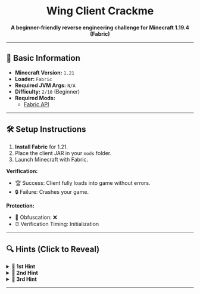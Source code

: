 <h1 align="center">Wing Client Crackme</h1>

<p align="center">
  <strong>A beginner-friendly reverse engineering challenge for Minecraft 1.19.4 (Fabric)</strong>
</p>

---

## 📌 Basic Information  
- **Minecraft Version:** `1.21`  
- **Loader:** `Fabric`  
- **Required JVM Args:** `N/A`   
- **Difficulty:** `2/10` (Beginner)  
- **Required Mods:**  
  - [Fabric API](https://modrinth.com/mod/fabric-api/versions?g=1.21)  

---

## 🛠️ Setup Instructions  
1. **Install Fabric** for 1.21.  
2. Place the client JAR in your `mods` folder.  
3. Launch Minecraft with Fabric.

**Verification:**  
- 🏆 Success: Client fully loads into game without errors.  
- 🔒 Failure: Crashes your game.  

**Protection:**  
- 🧬 Obfuscation: ❌ 
- ⏰ Verification Timing: Initialization

---

## 🔍 Hints (Click to Reveal)  
<details>  
<summary><strong>🚩 1st Hint</strong></summary>  

1. **Auth Package:**
   - ```me.steinborn.krypton.api.auth```
</details>  

<details>  
<summary><strong>🚩 2nd Hint</strong></summary>  

2. **HWID Whitelist:**  
   - Search for string contains "pastebin" (Find the correct link, there are 2 with different purpose each).  
</details>

<details>  
<summary><strong>🚩 3rd Hint</strong></summary>  

3. **Spoofing Values:**  
   - Spoof the fields/variables with your own infromation (UserInstance.class).
</details>  

---
